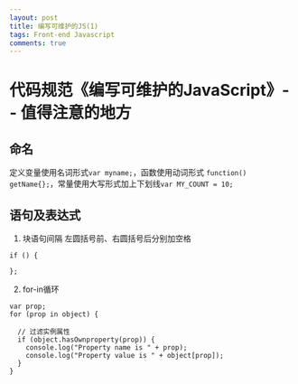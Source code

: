 ```yaml
---
layout: post
title: 编写可维护的JS(1)
tags: Front-end Javascript
comments: true
---
```


# 代码规范《编写可维护的JavaScript》-- 值得注意的地方

## 命名
定义变量使用名词形式`var myname;`，函数使用动词形式  `function() getName{};`，常量使用大写形式加上下划线`var MY_COUNT = 10;`

## 语句及表达式
1. 块语句间隔 左圆括号前、右圆括号后分别加空格

  ``` 
  if () {

  };
  ```
  
2. for-in循环

  ```
  var prop;
  for (prop in object) {
  
    // 过滤实例属性
    if (object.hasOwnproperty(prop)) {
      console.log("Property name is " + prop);
      console.log("Property value is " + object[prop]);
    }
  }
  ```
